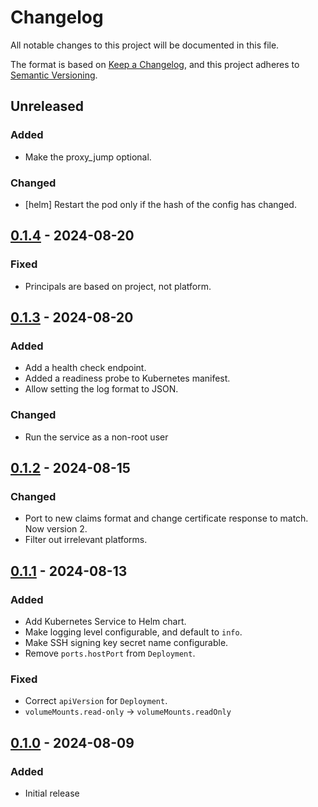# Changelog

All notable changes to this project will be documented in this file.

The format is based on [Keep a Changelog](https://keepachangelog.com/en/1.0.0/), and this project adheres to [Semantic Versioning](https://semver.org/spec/v2.0.0.html).

## Unreleased
### Added
- Make the proxy_jump optional.

### Changed
- [helm] Restart the pod only if the hash of the config has changed.

## [0.1.4] - 2024-08-20
### Fixed
- Principals are based on project, not platform.

## [0.1.3] - 2024-08-20
### Added
- Add a health check endpoint.
- Added a readiness probe to Kubernetes manifest.
- Allow setting the log format to JSON.

### Changed
- Run the service as a non-root user

## [0.1.2] - 2024-08-15
### Changed
- Port to new claims format and change certificate response to match. Now version 2.
- Filter out irrelevant platforms.

## [0.1.1] - 2024-08-13
### Added
- Add Kubernetes Service to Helm chart.
- Make logging level configurable, and default to `info`.
- Make SSH signing key secret name configurable.
- Remove `ports.hostPort` from `Deployment`.

### Fixed
- Correct `apiVersion` for `Deployment`.
- `volumeMounts.read-only` → `volumeMounts.readOnly`

## [0.1.0] - 2024-08-09
### Added
- Initial release

[0.1.4]: https://github.com/isambard-sc/conch/releases/tag/0.1.4
[0.1.3]: https://github.com/isambard-sc/conch/releases/tag/0.1.3
[0.1.2]: https://github.com/isambard-sc/conch/releases/tag/0.1.2
[0.1.1]: https://github.com/isambard-sc/conch/releases/tag/0.1.1
[0.1.0]: https://github.com/isambard-sc/conch/releases/tag/0.1.0
